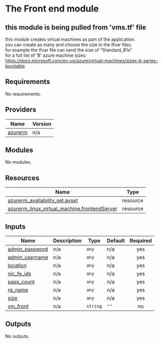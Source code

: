 # The Front end module

## this module is being pulled from 'vms.tf' file

this module creates virtual machines as part of the application.<br/>
you can create as many and choose the size in the tfvar files.<br/>
for example the tfvar file can send the size of "Standard_B1s"<br/>
for a full list of 'B' azure machine sizes:<br/>
https://docs.microsoft.com/en-us/azure/virtual-machines/sizes-b-series-burstable

## Requirements

No requirements.

## Providers

| Name                                                         | Version |
| ------------------------------------------------------------ | ------- |
| <a name="provider_azurerm"></a> [azurerm](#provider_azurerm) | n/a     |

## Modules

No modules.

## Resources

| Name                                                                                                                                                  | Type     |
| ----------------------------------------------------------------------------------------------------------------------------------------------------- | -------- |
| [azurerm_availability_set.avset](https://registry.terraform.io/providers/hashicorp/azurerm/latest/docs/resources/availability_set)                    | resource |
| [azurerm_linux_virtual_machine.frontendServer](https://registry.terraform.io/providers/hashicorp/azurerm/latest/docs/resources/linux_virtual_machine) | resource |

## Inputs

| Name                                                                        | Description | Type     | Default | Required |
| --------------------------------------------------------------------------- | ----------- | -------- | ------- | :------: |
| <a name="input_admin_password"></a> [admin_password](#input_admin_password) | n/a         | `any`    | n/a     |   yes    |
| <a name="input_admin_username"></a> [admin_username](#input_admin_username) | n/a         | `any`    | n/a     |   yes    |
| <a name="input_location"></a> [location](#input_location)                   | n/a         | `any`    | n/a     |   yes    |
| <a name="input_nic_fe_ids"></a> [nic_fe_ids](#input_nic_fe_ids)             | n/a         | `any`    | n/a     |   yes    |
| <a name="input_pass_count"></a> [pass_count](#input_pass_count)             | n/a         | `any`    | n/a     |   yes    |
| <a name="input_rg_name"></a> [rg_name](#input_rg_name)                      | n/a         | `any`    | n/a     |   yes    |
| <a name="input_size"></a> [size](#input_size)                               | n/a         | `any`    | n/a     |   yes    |
| <a name="input_vm_front"></a> [vm_front](#input_vm_front)                   | n/a         | `string` | `""`    |    no    |

## Outputs

No outputs.
